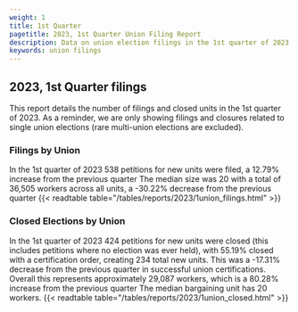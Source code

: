 ```yaml
---
weight: 1
title: 1st Quarter
pagetitle: 2023, 1st Quarter Union Filing Report
description: Data on union election filings in the 1st quarter of 2023
keywords: union filings
---
```


## 2023, 1st Quarter filings

This report details the number of filings and closed units in the 1st quarter of 2023. As a reminder, we are only showing filings and closures related to single union elections (rare multi-union elections are excluded).

### Filings by Union
In the 1st quarter of 2023 538 petitions for new units were filed, a 12.79% increase from the previous quarter The median size was 20 with a total of 36,505 workers across all units, a -30.22% decrease from the previous quarter
{{< readtable table="/tables/reports/2023/1union_filings.html" >}}

### Closed Elections by Union
In the 1st quarter of 2023 424 petitions for new units were closed (this includes petitions where no election was ever held), with 55.19% closed with a certification order, creating 234 total new units. This was a -17.31% decrease from the previous quarter in successful union certifications. Overall this represents approximately 29,087 workers, which is a 80.28% increase from the previous quarter The median bargaining unit has 20 workers.
{{< readtable table="/tables/reports/2023/1union_closed.html" >}}
